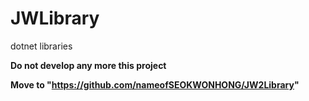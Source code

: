 # JWLibrary
dotnet libraries

**Do not develop any more this project**

**Move to "https://github.com/nameofSEOKWONHONG/JW2Library"**
